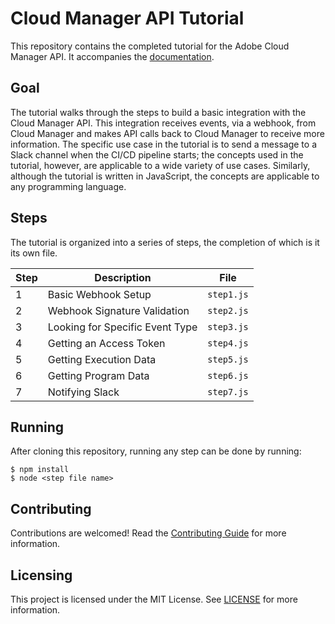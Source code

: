 # Cloud Manager API Tutorial

This repository contains the completed tutorial for the Adobe Cloud Manager API. It accompanies the [documentation](https://www.adobe.io/apis/experiencecloud/cloud-manager/docs.html).

## Goal

The tutorial walks through the steps to build a basic integration with the Cloud Manager API. This integration receives events, via a webhook, from Cloud Manager and makes API calls back to Cloud Manager to receive more information. The specific use case in the tutorial is to send a message to a Slack channel when the CI/CD pipeline starts; the concepts used in the tutorial, however, are applicable to a wide variety of use cases. Similarly, although the tutorial is written in JavaScript, the concepts are applicable to any programming language.

## Steps

The tutorial is organized into a series of steps, the completion of which is it its own file.

| Step | Description                     | File       |
|------|---------------------------------|------------|
| 1    | Basic Webhook Setup             | `step1.js` |
| 2    | Webhook Signature Validation    | `step2.js` |
| 3    | Looking for Specific Event Type | `step3.js` |
| 4    | Getting an Access Token         | `step4.js` |
| 5    | Getting Execution Data          | `step5.js` |
| 6    | Getting Program Data            | `step6.js` |
| 7    | Notifying Slack                 | `step7.js` |

## Running

After cloning this repository, running any step can be done by running:

    $ npm install
    $ node <step file name>

## Contributing

Contributions are welcomed! Read the [Contributing Guide](CONTRIBUTING.md) for more information.

## Licensing

This project is licensed under the MIT License. See [LICENSE](LICENSE) for more information.
